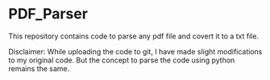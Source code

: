 # PDF_Parser

This repository contains code to parse any pdf file and covert it to a txt file.

Disclaimer: While uploading the code to git, I have made slight modifications to my original code. But the concept to parse the code using python remains the same.
